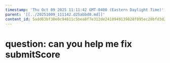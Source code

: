 ```yaml
---
timestamp: 'Thu Oct 09 2025 11:11:42 GMT-0400 (Eastern Daylight Time)'
parent: '[[../20251009_111142.d25abbd0.md]]'
content_id: 5add63bf30e0c94811c5bea8f7e312de2410949139828f895ec28bfd3d255f9d
---
```


# question: can you help me fix submitScore
